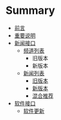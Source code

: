# Summary

* [前言](README.md)
* [重要说明](summarymd.md)
* [新闻接口](chapter1.md)
   * [频道列表](pin_dao_lie_biao.md)
       * 旧版本
       * 新版本
   * [新闻列表](xin_wen_lie_biao.md)
       * [旧版本](findinfonbycoid.md)
       * [新版本](findinfonbycoid5.md)
       * [混合推荐](findinfonbycoidn.md)
* [软件接口](di_er_zhang.md)
   * [软件更新](wen_zhang.md)

